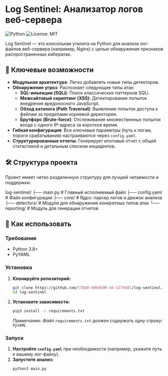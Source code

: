 # Log Sentinel: Анализатор логов веб-сервера

![Python](https://img.shields.io/badge/python-3.11-blue.svg)
![License: MIT](https://img.shields.io/badge/License-MIT-yellow.svg)

Log Sentinel — это консольная утилита на Python для анализа лог-файлов веб-сервера (например, Nginx) с целью обнаружения признаков распространенных кибератак. 

## 🌟 Ключевые возможности

- **Модульная архитектура**: Легко добавлять новые типы детекторов.
- **Обнаружение угроз**: Распознает следующие типы атак:
  - **SQL-инъекции (SQLi)**: Поиск классических паттернов SQLi.
  - **Межсайтовый скриптинг (XSS)**: Детектирование попыток внедрения вредоносного JavaScript.
  - **Обход каталога (Path Traversal)**: Выявление попыток доступа к файлам за пределами корневой директории.
  - **Брутфорс (Brute-force)**: Отслеживание множественных попыток входа с одного IP-адреса за короткое время.
- **Гибкая конфигурация**: Все ключевые параметры (путь к логам, пороги срабатывания) настраиваются через `config.yaml`.
- **Структурированные отчеты**: Генерирует итоговый отчет с общей статистикой и детальным списком инцидентов.

## 🛠️ Структура проекта

Проект имеет четко разделенную структуру для лучшей читаемости и поддержки:

log-sentinel/
├── main.py # Главный исполняемый файл
├── config.yaml # Файл конфигурации
├── core/ # Ядро: парсер логов и движок анализа
├── detectors/ # Модули для обнаружения конкретных типов атак
└── reporting/ # Модуль для генерации отчетов


## 🚀 Как использовать

### Требования
- Python 3.8+
- PyYAML

### Установка

1.  **Клонируйте репозиторий:**
    ```bash
    git clone https://github.com/[ТВОЙ-НИКНЕЙМ-НА-GITHUB]/log-sentinel.git
    cd log-sentinel
    ```

2.  **Установите зависимости:**
    ```bash
    pip3 install -r requirements.txt
    ```
    *Примечание: Файл `requirements.txt` должен содержать одну строку: `PyYAML`*

### Запуск

1.  **Настройте `config.yaml`** при необходимости (например, укажите путь к вашему лог-файлу).
2.  **Запустите анализ:**
    ```bash
    python3 main.py
    ```
